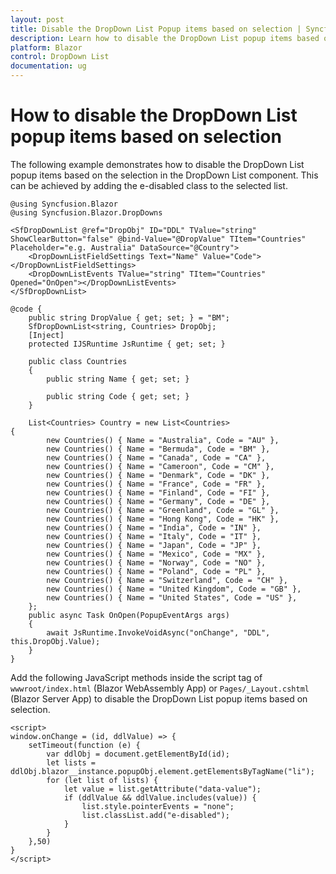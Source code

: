 ```yaml
---
layout: post
title: Disable the DropDown List Popup items based on selection | Syncfusion
description: Learn how to disable the DropDown List popup items based on the selection in the Syncfusion Blazor DropDown List component.
platform: Blazor
control: DropDown List
documentation: ug
---
```


# How to disable the DropDown List popup items based on selection

The following example demonstrates how to disable the DropDown List popup items based on the selection in the DropDown List component. This can be achieved by adding the e-disabled class to the selected list.

```cshtml
@using Syncfusion.Blazor
@using Syncfusion.Blazor.DropDowns

<SfDropDownList @ref="DropObj" ID="DDL" TValue="string" ShowClearButton="false" @bind-Value="@DropValue" TItem="Countries" Placeholder="e.g. Australia" DataSource="@Country">
    <DropDownListFieldSettings Text="Name" Value="Code"></DropDownListFieldSettings>
    <DropDownListEvents TValue="string" TItem="Countries" Opened="OnOpen"></DropDownListEvents>
</SfDropDownList>

@code {
    public string DropValue { get; set; } = "BM";
    SfDropDownList<string, Countries> DropObj;
    [Inject]
    protected IJSRuntime JsRuntime { get; set; }

    public class Countries
    {
        public string Name { get; set; }

        public string Code { get; set; }
    }

    List<Countries> Country = new List<Countries>
{
        new Countries() { Name = "Australia", Code = "AU" },
        new Countries() { Name = "Bermuda", Code = "BM" },
        new Countries() { Name = "Canada", Code = "CA" },
        new Countries() { Name = "Cameroon", Code = "CM" },
        new Countries() { Name = "Denmark", Code = "DK" },
        new Countries() { Name = "France", Code = "FR" },
        new Countries() { Name = "Finland", Code = "FI" },
        new Countries() { Name = "Germany", Code = "DE" },
        new Countries() { Name = "Greenland", Code = "GL" },
        new Countries() { Name = "Hong Kong", Code = "HK" },
        new Countries() { Name = "India", Code = "IN" },
        new Countries() { Name = "Italy", Code = "IT" },
        new Countries() { Name = "Japan", Code = "JP" },
        new Countries() { Name = "Mexico", Code = "MX" },
        new Countries() { Name = "Norway", Code = "NO" },
        new Countries() { Name = "Poland", Code = "PL" },
        new Countries() { Name = "Switzerland", Code = "CH" },
        new Countries() { Name = "United Kingdom", Code = "GB" },
        new Countries() { Name = "United States", Code = "US" },
    };
    public async Task OnOpen(PopupEventArgs args)
    {
        await JsRuntime.InvokeVoidAsync("onChange", "DDL", this.DropObj.Value);
    }
}
```

Add the following JavaScript methods inside the script tag of `wwwroot/index.html` (Blazor WebAssembly App) or `Pages/_Layout.cshtml` (Blazor Server App) to disable the DropDown List popup items based on selection.

```cshtml
<script>
window.onChange = (id, ddlValue) => {
    setTimeout(function (e) {
        var ddlObj = document.getElementById(id);
        let lists = ddlObj.blazor__instance.popupObj.element.getElementsByTagName("li");
        for (let list of lists) {
            let value = list.getAttribute("data-value");
            if (ddlValue && ddlValue.includes(value)) {
                list.style.pointerEvents = "none";
                list.classList.add("e-disabled");
            }
        }
    },50)
}
</script>
```